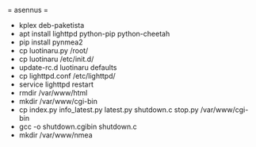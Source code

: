 = asennus =

* kplex deb-paketista
* apt install lighttpd python-pip python-cheetah
* pip install pynmea2
* cp luotinaru.py /root/
* cp luotinaru /etc/init.d/
* update-rc.d luotinaru defaults
* cp lighttpd.conf /etc/lighttpd/
* service lighttpd restart
* rmdir /var/www/html
* mkdir /var/www/cgi-bin
* cp index.py info_latest.py latest.py shutdown.c stop.py /var/www/cgi-bin
* gcc -o shutdown.cgibin shutdown.c
* mkdir /var/www/nmea

